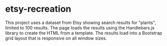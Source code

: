 # etsy-recreation

This project uses a dataset from Etsy showing search results for "plants", limited to 100 results. 
The page loads the results using the Handlebars.js library to create the HTML from a template. 
The results load into a Bootstrap grid layout that is responsive on all window sizes.
